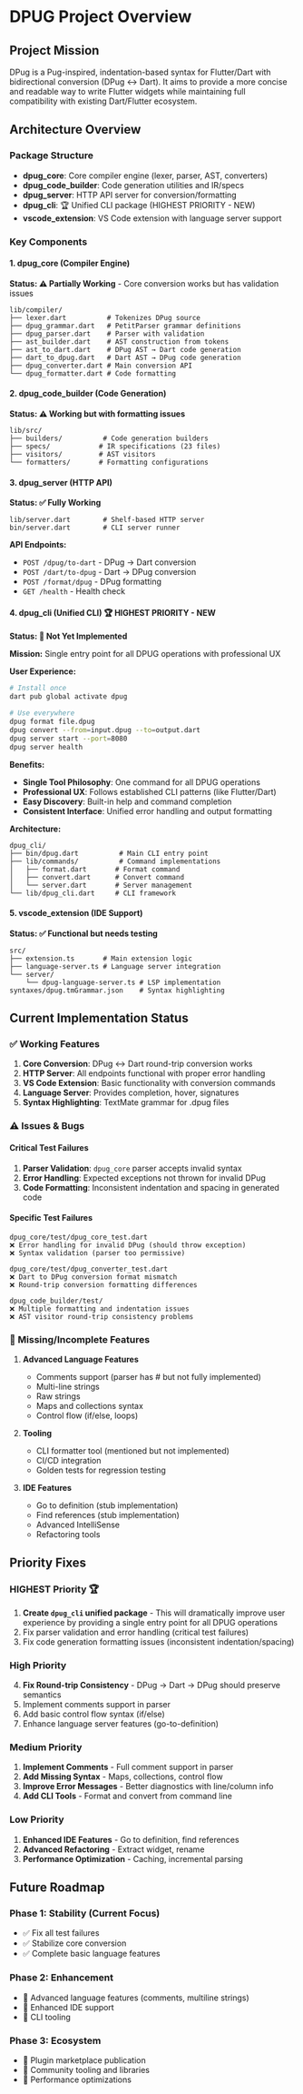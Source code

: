 # DPUG Project Overview

## Project Mission

DPug is a Pug-inspired, indentation-based syntax for Flutter/Dart with bidirectional conversion (DPug ↔ Dart). It aims to provide a more concise and readable way to write Flutter widgets while maintaining full compatibility with existing Dart/Flutter ecosystem.

## Architecture Overview

### Package Structure

- **dpug_core**: Core compiler engine (lexer, parser, AST, converters)
- **dpug_code_builder**: Code generation utilities and IR/specs
- **dpug_server**: HTTP API server for conversion/formatting
- **dpug_cli**: 🏆 Unified CLI package (HIGHEST PRIORITY - NEW)
- **vscode_extension**: VS Code extension with language server support

### Key Components

#### 1. dpug_core (Compiler Engine)

**Status: ⚠️ Partially Working** - Core conversion works but has validation issues

```
lib/compiler/
├── lexer.dart          # Tokenizes DPug source
├── dpug_grammar.dart   # PetitParser grammar definitions
├── dpug_parser.dart    # Parser with validation
├── ast_builder.dart    # AST construction from tokens
├── ast_to_dart.dart    # DPug AST → Dart code generation
├── dart_to_dpug.dart   # Dart AST → DPug code generation
├── dpug_converter.dart # Main conversion API
└── dpug_formatter.dart # Code formatting
```

#### 2. dpug_code_builder (Code Generation)

**Status: ⚠️ Working but with formatting issues**

```
lib/src/
├── builders/          # Code generation builders
├── specs/            # IR specifications (23 files)
├── visitors/         # AST visitors
└── formatters/       # Formatting configurations
```

#### 3. dpug_server (HTTP API)

**Status: ✅ Fully Working**

```
lib/server.dart        # Shelf-based HTTP server
bin/server.dart        # CLI server runner
```

**API Endpoints:**

- `POST /dpug/to-dart` - DPug → Dart conversion
- `POST /dart/to-dpug` - Dart → DPug conversion
- `POST /format/dpug` - DPug formatting
- `GET /health` - Health check

#### 4. dpug_cli (Unified CLI) 🏆 HIGHEST PRIORITY - NEW

**Status: 🔴 Not Yet Implemented**

**Mission:** Single entry point for all DPUG operations with professional UX

**User Experience:**

```bash
# Install once
dart pub global activate dpug

# Use everywhere
dpug format file.dpug
dpug convert --from=input.dpug --to=output.dart
dpug server start --port=8080
dpug server health
```

**Benefits:**

- **Single Tool Philosophy**: One command for all DPUG operations
- **Professional UX**: Follows established CLI patterns (like Flutter/Dart)
- **Easy Discovery**: Built-in help and command completion
- **Consistent Interface**: Unified error handling and output formatting

**Architecture:**

```
dpug_cli/
├── bin/dpug.dart          # Main CLI entry point
├── lib/commands/          # Command implementations
│   ├── format.dart       # Format command
│   ├── convert.dart      # Convert command
│   └── server.dart       # Server management
└── lib/dpug_cli.dart     # CLI framework
```

#### 5. vscode_extension (IDE Support)

**Status: ✅ Functional but needs testing**

```
src/
├── extension.ts       # Main extension logic
├── language-server.ts # Language server integration
└── server/
    └── dpug-language-server.ts # LSP implementation
syntaxes/dpug.tmGrammar.json    # Syntax highlighting
```

## Current Implementation Status

### ✅ Working Features

1. **Core Conversion**: DPug ↔ Dart round-trip conversion works
2. **HTTP Server**: All endpoints functional with proper error handling
3. **VS Code Extension**: Basic functionality with conversion commands
4. **Language Server**: Provides completion, hover, signatures
5. **Syntax Highlighting**: TextMate grammar for .dpug files

### ⚠️ Issues & Bugs

#### Critical Test Failures

1. **Parser Validation**: `dpug_core` parser accepts invalid syntax
2. **Error Handling**: Expected exceptions not thrown for invalid DPug
3. **Code Formatting**: Inconsistent indentation and spacing in generated code

#### Specific Test Failures

```
dpug_core/test/dpug_core_test.dart
❌ Error handling for invalid DPug (should throw exception)
❌ Syntax validation (parser too permissive)

dpug_core/test/dpug_converter_test.dart
❌ Dart to DPug conversion format mismatch
❌ Round-trip conversion formatting differences

dpug_code_builder/test/
❌ Multiple formatting and indentation issues
❌ AST visitor round-trip consistency problems
```

### 🔧 Missing/Incomplete Features

1. **Advanced Language Features**

   - Comments support (parser has # but not fully implemented)
   - Multi-line strings
   - Raw strings
   - Maps and collections syntax
   - Control flow (if/else, loops)

2. **Tooling**

   - CLI formatter tool (mentioned but not implemented)
   - CI/CD integration
   - Golden tests for regression testing

3. **IDE Features**
   - Go to definition (stub implementation)
   - Find references (stub implementation)
   - Advanced IntelliSense
   - Refactoring tools

## Priority Fixes

### HIGHEST Priority 🏆

1. **Create `dpug_cli` unified package** - This will dramatically improve user experience by providing a single entry point for all DPUG operations
2. Fix parser validation and error handling (critical test failures)
3. Fix code generation formatting issues (inconsistent indentation/spacing)

### High Priority

4. **Fix Round-trip Consistency** - DPug → Dart → DPug should preserve semantics
5. Implement comments support in parser
6. Add basic control flow syntax (if/else)
7. Enhance language server features (go-to-definition)

### Medium Priority

1. **Implement Comments** - Full comment support in parser
2. **Add Missing Syntax** - Maps, collections, control flow
3. **Improve Error Messages** - Better diagnostics with line/column info
4. **Add CLI Tools** - Format and convert from command line

### Low Priority

1. **Enhanced IDE Features** - Go to definition, find references
2. **Advanced Refactoring** - Extract widget, rename
3. **Performance Optimization** - Caching, incremental parsing

## Future Roadmap

### Phase 1: Stability (Current Focus)

- ✅ Fix all test failures
- ✅ Stabilize core conversion
- ✅ Complete basic language features

### Phase 2: Enhancement

- 🔄 Advanced language features (comments, multiline strings)
- 🔄 Enhanced IDE support
- 🔄 CLI tooling

### Phase 3: Ecosystem

- 🔄 Plugin marketplace publication
- 🔄 Community tooling and libraries
- 🔄 Performance optimizations
